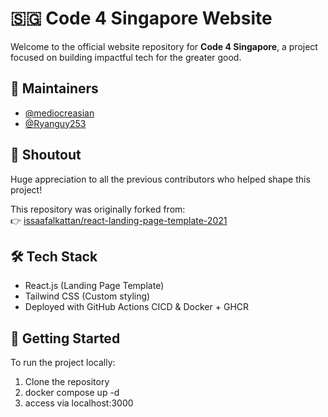 # 🇸🇬 Code 4 Singapore Website

Welcome to the official website repository for **Code 4 Singapore**, a project focused on building impactful tech for the greater good.

## 🔧 Maintainers

- [@mediocreasian](https://github.com/mediocreasian)  
- [@Ryanguy253](https://github.com/Ryanguy253)

## 🙏 Shoutout

Huge appreciation to all the previous contributors who helped shape this project!

This repository was originally forked from:  
👉 [issaafalkattan/react-landing-page-template-2021](https://github.com/issaafalkattan/react-landing-page-template-2021)

## 🛠️ Tech Stack

- React.js (Landing Page Template)
- Tailwind CSS (Custom styling)
- Deployed with GitHub Actions CICD & Docker + GHCR  

## 🚀 Getting Started

To run the project locally:

1. Clone the repository
2. docker compose up -d 
3. access via localhost:3000
